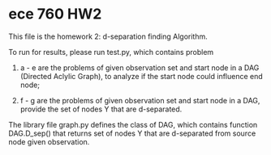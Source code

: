 # ece 760 HW2

This file is the homework 2: d-separation finding Algorithm.

To run for results, please run test.py, which contains problem

1. a - e are the problems of given observation set and start node in a DAG (Directed Aclylic Graph), to analyze if the start node could influence end node;

2. f - g are the problems of given observation set and start node in a DAG, provide the set of nodes Y that are d-separated.

The library file graph.py defines the class of DAG, which contains function DAG.D_sep() that returns set of nodes Y that are d-separated from source node given observation.
